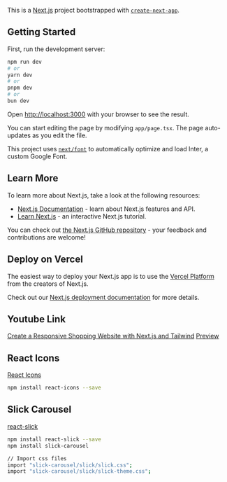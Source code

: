 This is a [Next.js](https://nextjs.org/) project bootstrapped with [`create-next-app`](https://github.com/vercel/next.js/tree/canary/packages/create-next-app).

## Getting Started

First, run the development server:

```bash
npm run dev
# or
yarn dev
# or
pnpm dev
# or
bun dev
```

Open [http://localhost:3000](http://localhost:3000) with your browser to see the result.

You can start editing the page by modifying `app/page.tsx`. The page auto-updates as you edit the file.

This project uses [`next/font`](https://nextjs.org/docs/basic-features/font-optimization) to automatically optimize and load Inter, a custom Google Font.

## Learn More

To learn more about Next.js, take a look at the following resources:

- [Next.js Documentation](https://nextjs.org/docs) - learn about Next.js features and API.
- [Learn Next.js](https://nextjs.org/learn) - an interactive Next.js tutorial.

You can check out [the Next.js GitHub repository](https://github.com/vercel/next.js/) - your feedback and contributions are welcome!

## Deploy on Vercel

The easiest way to deploy your Next.js app is to use the [Vercel Platform](https://vercel.com/new?utm_medium=default-template&filter=next.js&utm_source=create-next-app&utm_campaign=create-next-app-readme) from the creators of Next.js.

Check out our [Next.js deployment documentation](https://nextjs.org/docs/deployment) for more details.

## Youtube Link
[Create a Responsive Shopping Website with Next.js and Tailwind](https://www.youtube.com/watch?v=KzqNLDMSdMc)
[Preview](https://shopping-web-app.vercel.app/)

## React Icons
[React Icons](https://react-icons.github.io/react-icons/)
```bash
npm install react-icons --save
```

## Slick Carousel 
[react-slick](https://www.npmjs.com/package/react-slick)
```bash
npm install react-slick --save
npm install slick-carousel

// Import css files
import "slick-carousel/slick/slick.css";
import "slick-carousel/slick/slick-theme.css";
```


